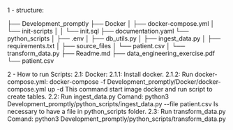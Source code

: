 1 - structure:

├── Development_promptly
    ├── Docker
    │   ├── docker-compose.yml
    │   └── init-scripts
    │   │   └── init.sql
    ├── documentation.yaml
    └── python_scripts
    │   ├── .env
    │   ├── db_utils.py
    │   ├── ingest_data.py
    │   ├── requirements.txt
    │   ├── source_files
    │       └── patient.csv
    │   └── transform_data.py
├── Readme.md
├── data_engineering_exercise.pdf
└── patient.csv

2 - How to run Scripts:
    2.1: Docker:
        2.1.1: Install docker.
        2.1.2: Run docker-compose.yml: docker-compose -f Development_promptly/Docker/docker-compose.yml up -d
            This command start image docker and run script to create tables.
    2.2: Run ingest_data.py
            Comand: python3 Development_promptly/python_scripts/ingest_data.py --file patient.csv
            Is necessary to have a file in python_scripts folder.
    2.3: Run transform_data.py
            Comand: python3 Development_promptly/python_scripts/transform_data.py